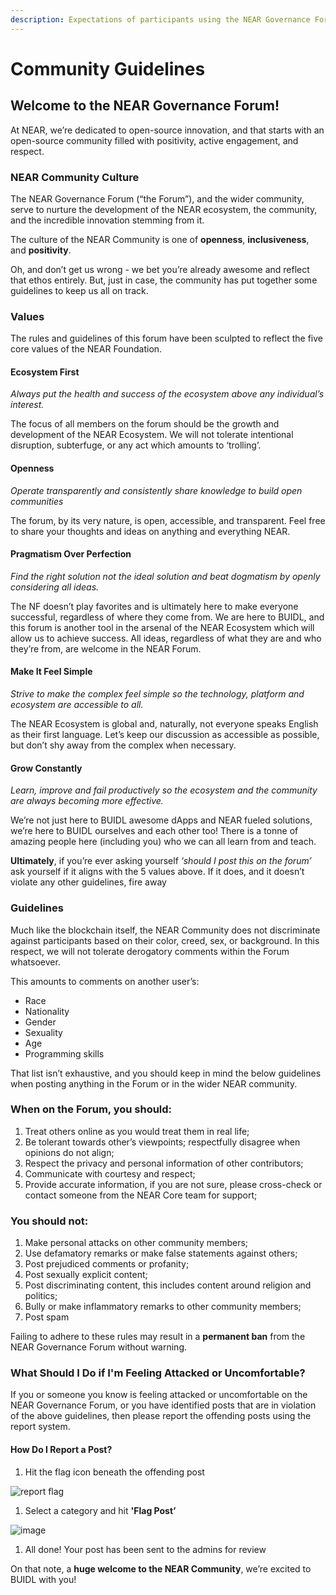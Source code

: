 ```yaml
---
description: Expectations of participants using the NEAR Governance Forum
---
```


# Community Guidelines

## Welcome to the NEAR Governance Forum!

At NEAR, we’re dedicated to open-source innovation, and that starts with an open-source community filled with positivity, active engagement, and respect.

### NEAR Community Culture

The NEAR Governance Forum (“the Forum”), and the wider community, serve to nurture the development of the NEAR ecosystem, the community, and the incredible innovation stemming from it.

The culture of the NEAR Community is one of **openness**, **inclusiveness**, and **positivity**.

Oh, and don’t get us wrong - we bet you’re already awesome and reflect that ethos entirely. But, just in case, the community has put together some guidelines to keep us all on track.

### Values

The rules and guidelines of this forum have been sculpted to reflect the five core values of the NEAR Foundation.

#### Ecosystem First

_Always put the health and success of the ecosystem above any individual’s interest._

The focus of all members on the forum should be the growth and development of the NEAR Ecosystem. We will not tolerate intentional disruption, subterfuge, or any act which amounts to ‘trolling’.

#### Openness

_Operate transparently and consistently share knowledge to build open communities_

The forum, by its very nature, is open, accessible, and transparent. Feel free to share your thoughts and ideas on anything and everything NEAR.

#### Pragmatism Over Perfection

_Find the right solution not the ideal solution and beat dogmatism by openly considering all ideas._

The NF doesn’t play favorites and is ultimately here to make everyone successful, regardless of where they come from. We are here to BUIDL, and this forum is another tool in the arsenal of the NEAR Ecosystem which will allow us to achieve success. All ideas, regardless of what they are and who they’re from, are welcome in the NEAR Forum.

#### Make It Feel Simple

_Strive to make the complex feel simple so the technology, platform and ecosystem are accessible to all._

The NEAR Ecosystem is global and, naturally, not everyone speaks English as their first language. Let’s keep our discussion as accessible as possible, but don’t shy away from the complex when necessary.

#### Grow Constantly

_Learn, improve and fail productively so the ecosystem and the community are always becoming more effective._

We’re not just here to BUIDL awesome dApps and NEAR fueled solutions, we’re here to BUIDL ourselves and each other too! There is a tonne of amazing people here (including you) who we can all learn from and teach.

**Ultimately**, if you’re ever asking yourself _‘should I post this on the forum’_ ask yourself if it aligns with the 5 values above. If it does, and it doesn’t violate any other guidelines, fire away

### Guidelines

Much like the blockchain itself, the NEAR Community does not discriminate against participants based on their color, creed, sex, or background. In this respect, we will not tolerate derogatory comments within the Forum whatsoever.

This amounts to comments on another user’s:

* Race
* Nationality
* Gender
* Sexuality
* Age
* Programming skills

That list isn’t exhaustive, and you should keep in mind the below guidelines when posting anything in the Forum or in the wider NEAR community.

### When on the Forum, you should:

1. Treat others online as you would treat them in real life;
2. Be tolerant towards other’s viewpoints; respectfully disagree when opinions do not align;
3. Respect the privacy and personal information of other contributors;
4. Communicate with courtesy and respect;
5. Provide accurate information, if you are not sure, please cross-check or contact someone from the NEAR Core team for support;

### You should not:

1. Make personal attacks on other community members;
2. Use defamatory remarks or make false statements against others;
3. Post prejudiced comments or profanity;
4. Post sexually explicit content;
5. Post discriminating content, this includes content around religion and politics;
6. Bully or make inflammatory remarks to other community members;
7. Post spam

Failing to adhere to these rules may result in a **permanent ban** from the NEAR Governance Forum without warning.

### What Should I Do if I'm Feeling Attacked or Uncomfortable?

If you or someone you know is feeling attacked or uncomfortable on the NEAR Governance Forum, or you have identified posts that are in violation of the above guidelines, then please report the offending posts using the report system.

#### How Do I Report a Post?

1. Hit the flag icon beneath the offending post

![report flag](https://gov.near.org/uploads/default/original/2X/6/62af32e64d7ab9782b420bb53aa67610e50dd534.png)

1. Select a category and hit **'Flag Post’**

![image](https://gov.near.org/uploads/default/original/2X/f/f99837138a8bec4e38bd7eb4c5afe6a7d4cd214a.png)

1. All done! Your post has been sent to the admins for review

On that note, a **huge welcome to the NEAR Community**, we’re excited to BUIDL with you!
